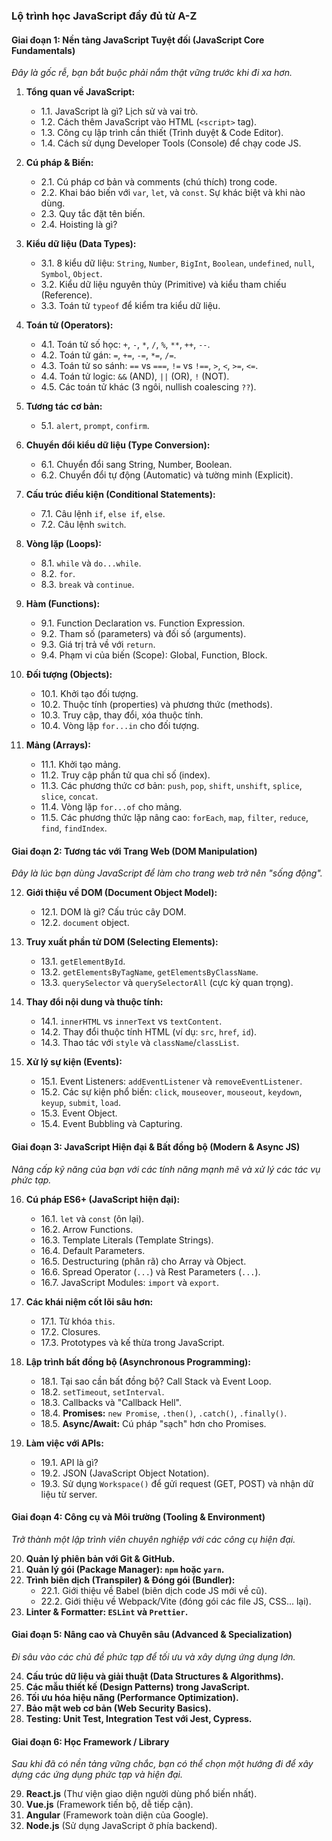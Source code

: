 ### **Lộ trình học JavaScript đầy đủ từ A-Z**

#### **Giai đoạn 1: Nền tảng JavaScript Tuyệt đối (JavaScript Core Fundamentals)**

_Đây là gốc rễ, bạn bắt buộc phải nắm thật vững trước khi đi xa hơn._

1.  **Tổng quan về JavaScript:**

    - 1.1. JavaScript là gì? Lịch sử và vai trò.
    - 1.2. Cách thêm JavaScript vào HTML (`<script>` tag).
    - 1.3. Công cụ lập trình cần thiết (Trình duyệt & Code Editor).
    - 1.4. Cách sử dụng Developer Tools (Console) để chạy code JS.

2.  **Cú pháp & Biến:**

    - 2.1. Cú pháp cơ bản và comments (chú thích) trong code.
    - 2.2. Khai báo biến với `var`, `let`, và `const`. Sự khác biệt và khi nào dùng.
    - 2.3. Quy tắc đặt tên biến.
    - 2.4. Hoisting là gì?

3.  **Kiểu dữ liệu (Data Types):**

    - 3.1. 8 kiểu dữ liệu: `String`, `Number`, `BigInt`, `Boolean`, `undefined`, `null`, `Symbol`, `Object`.
    - 3.2. Kiểu dữ liệu nguyên thủy (Primitive) và kiểu tham chiếu (Reference).
    - 3.3. Toán tử `typeof` để kiểm tra kiểu dữ liệu.

4.  **Toán tử (Operators):**

    - 4.1. Toán tử số học: `+`, `-`, `*`, `/`, `%`, `**`, `++`, `--`.
    - 4.2. Toán tử gán: `=`, `+=`, `-=`, `*=`, `/=`.
    - 4.3. Toán tử so sánh: `==` vs `===`, `!=` vs `!==`, `>`, `<`, `>=`, `<=`.
    - 4.4. Toán tử logic: `&&` (AND), `||` (OR), `!` (NOT).
    - 4.5. Các toán tử khác (3 ngôi, nullish coalescing `??`).

5.  **Tương tác cơ bản:**

    - 5.1. `alert`, `prompt`, `confirm`.

6.  **Chuyển đổi kiểu dữ liệu (Type Conversion):**

    - 6.1. Chuyển đổi sang String, Number, Boolean.
    - 6.2. Chuyển đổi tự động (Automatic) và tường minh (Explicit).

7.  **Cấu trúc điều kiện (Conditional Statements):**

    - 7.1. Câu lệnh `if`, `else if`, `else`.
    - 7.2. Câu lệnh `switch`.

8.  **Vòng lặp (Loops):**

    - 8.1. `while` và `do...while`.
    - 8.2. `for`.
    - 8.3. `break` và `continue`.

9.  **Hàm (Functions):**

    - 9.1. Function Declaration vs. Function Expression.
    - 9.2. Tham số (parameters) và đối số (arguments).
    - 9.3. Giá trị trả về với `return`.
    - 9.4. Phạm vi của biến (Scope): Global, Function, Block.

10. **Đối tượng (Objects):**

    - 10.1. Khởi tạo đối tượng.
    - 10.2. Thuộc tính (properties) và phương thức (methods).
    - 10.3. Truy cập, thay đổi, xóa thuộc tính.
    - 10.4. Vòng lặp `for...in` cho đối tượng.

11. **Mảng (Arrays):**
    - 11.1. Khởi tạo mảng.
    - 11.2. Truy cập phần tử qua chỉ số (index).
    - 11.3. Các phương thức cơ bản: `push`, `pop`, `shift`, `unshift`, `splice`, `slice`, `concat`.
    - 11.4. Vòng lặp `for...of` cho mảng.
    - 11.5. Các phương thức lặp nâng cao: `forEach`, `map`, `filter`, `reduce`, `find`, `findIndex`.

#### **Giai đoạn 2: Tương tác với Trang Web (DOM Manipulation)**

_Đây là lúc bạn dùng JavaScript để làm cho trang web trở nên "sống động"._

12. **Giới thiệu về DOM (Document Object Model):**

    - 12.1. DOM là gì? Cấu trúc cây DOM.
    - 12.2. `document` object.

13. **Truy xuất phần tử DOM (Selecting Elements):**

    - 13.1. `getElementById`.
    - 13.2. `getElementsByTagName`, `getElementsByClassName`.
    - 13.3. `querySelector` và `querySelectorAll` (cực kỳ quan trọng).

14. **Thay đổi nội dung và thuộc tính:**

    - 14.1. `innerHTML` vs `innerText` vs `textContent`.
    - 14.2. Thay đổi thuộc tính HTML (ví dụ: `src`, `href`, `id`).
    - 14.3. Thao tác với `style` và `className`/`classList`.

15. **Xử lý sự kiện (Events):**
    - 15.1. Event Listeners: `addEventListener` và `removeEventListener`.
    - 15.2. Các sự kiện phổ biến: `click`, `mouseover`, `mouseout`, `keydown`, `keyup`, `submit`, `load`.
    - 15.3. Event Object.
    - 15.4. Event Bubbling và Capturing.

#### **Giai đoạn 3: JavaScript Hiện đại & Bất đồng bộ (Modern & Async JS)**

_Nâng cấp kỹ năng của bạn với các tính năng mạnh mẽ và xử lý các tác vụ phức tạp._

16. **Cú pháp ES6+ (JavaScript hiện đại):**

    - 16.1. `let` và `const` (ôn lại).
    - 16.2. Arrow Functions.
    - 16.3. Template Literals (Template Strings).
    - 16.4. Default Parameters.
    - 16.5. Destructuring (phân rã) cho Array và Object.
    - 16.6. Spread Operator (`...`) và Rest Parameters (`...`).
    - 16.7. JavaScript Modules: `import` và `export`.

17. **Các khái niệm cốt lõi sâu hơn:**

    - 17.1. Từ khóa `this`.
    - 17.2. Closures.
    - 17.3. Prototypes và kế thừa trong JavaScript.

18. **Lập trình bất đồng bộ (Asynchronous Programming):**

    - 18.1. Tại sao cần bất đồng bộ? Call Stack và Event Loop.
    - 18.2. `setTimeout`, `setInterval`.
    - 18.3. Callbacks và "Callback Hell".
    - 18.4. **Promises:** `new Promise`, `.then()`, `.catch()`, `.finally()`.
    - 18.5. **Async/Await:** Cú pháp "sạch" hơn cho Promises.

19. **Làm việc với APIs:**
    - 19.1. API là gì?
    - 19.2. JSON (JavaScript Object Notation).
    - 19.3. Sử dụng `Workspace()` để gửi request (GET, POST) và nhận dữ liệu từ server.

#### **Giai đoạn 4: Công cụ và Môi trường (Tooling & Environment)**

_Trở thành một lập trình viên chuyên nghiệp với các công cụ hiện đại._

20. **Quản lý phiên bản với Git & GitHub.**
21. **Quản lý gói (Package Manager): `npm` hoặc `yarn`.**
22. **Trình biên dịch (Transpiler) & Đóng gói (Bundler):**
    - 22.1. Giới thiệu về Babel (biên dịch code JS mới về cũ).
    - 22.2. Giới thiệu về Webpack/Vite (đóng gói các file JS, CSS... lại).
23. **Linter & Formatter: `ESLint` và `Prettier`.**

#### **Giai đoạn 5: Nâng cao và Chuyên sâu (Advanced & Specialization)**

_Đi sâu vào các chủ đề phức tạp để tối ưu và xây dựng ứng dụng lớn._

24. **Cấu trúc dữ liệu và giải thuật (Data Structures & Algorithms).**
25. **Các mẫu thiết kế (Design Patterns) trong JavaScript.**
26. **Tối ưu hóa hiệu năng (Performance Optimization).**
27. **Bảo mật web cơ bản (Web Security Basics).**
28. **Testing: Unit Test, Integration Test với Jest, Cypress.**

#### **Giai đoạn 6: Học Framework / Library**

_Sau khi đã có nền tảng vững chắc, bạn có thể chọn một hướng đi để xây dựng các ứng dụng phức tạp và hiện đại._

29. **React.js** (Thư viện giao diện người dùng phổ biến nhất).
30. **Vue.js** (Framework tiến bộ, dễ tiếp cận).
31. **Angular** (Framework toàn diện của Google).
32. **Node.js** (Sử dụng JavaScript ở phía backend).
